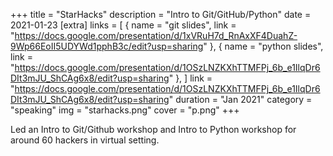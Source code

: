 +++
title = "StarHacks"
description = "Intro to Git/GitHub/Python"
date = 2021-01-23
[extra]
links = [
      { name = "git slides", link = "https://docs.google.com/presentation/d/1xVRuH7d_RnAxXF4DuahZ-9Wp66EoII5UDYWd1pphB3c/edit?usp=sharing" },
      { name = "python slides", link = "https://docs.google.com/presentation/d/1OSzLNZKXhTTMFPj_6b_e1IlqDr6DIt3mJU_ShCAg6x8/edit?usp=sharing" },
    ]
link = "https://docs.google.com/presentation/d/1OSzLNZKXhTTMFPj_6b_e1IlqDr6DIt3mJU_ShCAg6x8/edit?usp=sharing"
duration = "Jan 2021"
category = "speaking"
img = "starhacks.png"
cover = "p.png"
+++

Led an Intro to Git/Github workshop and Intro to Python workshop for around 60 hackers in virtual setting. 
